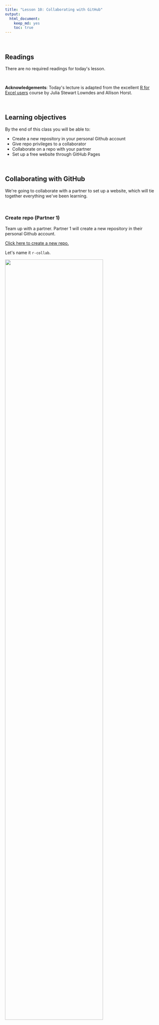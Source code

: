 ```yaml
---
title: "Lesson 10: Collaborating with GitHub"
output: 
  html_document:
    keep_md: yes 
    toc: true
---
```




<br>

## Readings

There are no required readings for today's lesson.

<br>

**Acknowledgements**: Today's lecture is adapted from the excellent [R for Excel users](https://rstudio-conf-2020.github.io/r-for-excel/) course by Julia Stewart Lowndes and Allison Horst.

<br>

## Learning objectives

By the end of this class you will be able to:  

* Create a new repository in your personal Github account
* Give repo privileges to a collaborator
* Collaborate on a repo with your partner
* Set up a free website through GitHub Pages

<br>

## Collaborating with GitHub

We're going to collaborate with a partner to set up a website, which will tie together everything we've been learning.

<br>

### Create repo (Partner 1)

Team up with a partner. Partner 1 will create a new repository in their personal Github account.

[Click here to create a new repo.](https://github.com/new)

Let's name it `r-collab`. 

<img src="assets/gh_create_repo.png" width="80%" />


<br>

### Give your collaborator privileges (Partner 1 and 2)

Now, Partner 1, go into Settings > Collaborators > enter Partner 2's (your collaborator's) username. 

Partner 2 then needs to check their email and accept as a collaborator. Notice that your collaborator has "Push access to the repository" (highlighted below):

<img src="assets/gh_collab.png" width="80%" />

<br>

### Clone to a new R Project  (Partner 1)

Now let's have Partner 1 clone the repository to their local computer. We'll do this through RStudio like we did before, making sure to select "Open in a new Session".

<br>

<img src="assets/github_clone_newproject.png" width="450px"> 

<br>
<br>
Opening this Project in a new Session opens up a new world of awesomeness from RStudio. Having different RStudio project sessions allows you to keep your work separate and organized. So you can collaborate with this collaborator on this repository while also working on your other repository from this morning. I tend to have a lot of projects going at one time:

<br>

![](assets/Rproj_screenshot.jpg)

<br>

Have a look in your git tab. 

When you first clone a repo through RStudio, RStudio will add an `.Rproj` file to your repo. And if you didn't add a `.gitignore` file when you originally created the repo on GitHub.com, RStudio will also add this for you. So, Partner 1, let's go ahead and sync this back to GitHub.com. 

Remember: 

![](assets/commit_steps.png)

<br> 

Let's confirm that this was synced by looking at GitHub.com again. You may have to refresh the page, but you should see this commit where you added the `.Rproj` file.

<br>

### Clone to a new R Project (Partner 2)

Now it's Partner 2's turn! Partner 2, clone this repository following the same steps that Partner 1 just did. When you clone it, RStudio should not create any new files — why? Partner 1 already created and pushed the `.Rproj` and `.gitignore` files so they already exist in the repo.  

<br>

### Edit the README file (Partner 2)

Let’s also open up the README.md. This is a Markdown file, which is the same language we just learned with R Markdown. It’s like an R Markdown file without the abilities to run R code.

We will edit the file and illustrate how GitHub tracks files that have been modified (to complement seeing how it tracks files that have been added.

README files are common in programming; they are the first place that someone will look to see why code exists and how to run it.

In my README, I’ll write: 

`This repo is for my collaborative website.` 

When I save this, notice how it shows up in my Git tab. It has a blue “M”: GitHub is already tracking this file, and tracking it line-by-line, so it knows that something is different: it’s Modified with an M.

And now let's sync back to GitHub: Pull, Stage, Commit, Push

When we inspect on GitHub.com, click to view all the commits, you'll see commits logged from both Partner 1 and 2!

> Question: Would you still be able clone a repository that you are not a collaborator on? What do you think would happen? Try it! Can you sync back? 

### State of the Repository

OK, so where do things stand right now? GitHub.com has the most recent versions of all the repository's files. Partner 2 also has these most recent versions locally. How about Partner 1? 

Partner 1 does not have the most recent versions of everything on their computer. 

Question: How can we change that? Or how could we even check? 

Answer: PULL. 

Let's have Partner 1 go back to RStudio and Pull. If their files aren't up-to-date, this will pull the most recent versions to their local computer. And if they already did have the most recent versions? Well, pulling doesn't cost anything (other than an internet connection), so if everything is up-to-date, pulling is fine too. 

I recommend pulling every time you come back to a collaborative repository. Whether you haven't opened RStudio in a month or you've just been away for a lunch break, pull. It might not be necessary, but it can save a lot of heartache later.

<br>

## Create your website homepage (Parter 2)

Create a new RMarkdown file and name it `index.Rmd`. Here's what you will do: 

1. Pull
2. Create a new RMarkdown file **and name it `index.Rmd`**. Choose HTML as the output format. This will become the home page for your website
3. Change the title inside the Rmd, call it "My Collaborative Website"
4. Knit
5. Save and sync your .Rmd and your .html files 
    - (pull, stage, commit, push)
    
<br>

## Launch the website (Partner 1)

1. Go to Partner 1's repo, mine is <https://github.com/makopyan/r-collab>



1. GitHub also supports this as a website (because we set up our gh-pages branch)
Where is it? Figure out your website's url from your github repo's url — pay attention to urls.    - note that the url starts with my **username.github.io**   
   - my github repo: <https://github.com/jules32/r-collab/>
   - my website url: <https://jules32.github.io/r-collab/>
   - right now this displays the README as the "home page" for our website. 
1. Now navigate to your web page! For example: 
    - my github repo: <https://github.com/jules32/r-collab/julie_fisheries>
    - my website url: <https://jules32.github.io/r-collab/julie_fisheries>
    
    
> ***ProTip*** Pay attention to URLs. An unsung skill of the modern analyst is to be able to navigate the internet by keeping an eye on patterns.
    
So cool!     

You and your partner have created individual webpages here, but they do not talk to each other (i.e. you can't navigate between them or even know that one exists from the other). We will not organize these pages into a website today, but you can practice this on your own with this hour-long tutorial: [Making free websites with RStudio’s R Markdown](https://jules32.github.io/rmarkdown-website-tutorial/). 

> **Aside:** On websites, if something is called `index.html`, that defaults to the home page. So <https://jules32.github.io/r-collab/> is the same as <https://jules32.github.io/r-collab/index.html>. So as you think about building websites you can develop your index.Rmd file rather than your README.md as your homepage.
#### Troubleshooting

- 404 error? Remove trailing / from the url 
- Wants you to download? Remove trailing .Rmd from the url

<br>

## Merge conflicts

What kind of heartache are we talking about? Merge conflicts. 

Within a file, GitHub tracks changes line-by-line. So you can also have collaborators working on different lines within the same file and GitHub will be able to weave those changes into each other -- that's it's job! 

It's when you have collaborators working on *the same lines within the same file* that you can have **merge conflicts**. This is when there is a conflict within the same line so that GitHub can't merge automatically. They need a human to help decide what information to keep (which is good because you don't want GitHub to decide for you). Merge conflicts can be frustrating, but like R's error messages, they are actually trying to help you. 

So let's experience this together: we will create and solve a merge conflict. **Stop and watch me demo how to create and solve a merge conflict with my Partner 2, and then you will do the same with your partner.** Here's what I am going to do:

### Pull (Partners 1 and 2)

Both partners go to RStudio and pull so you have the most recent versions of all your files. 

### Create a conflict (Partners 1 and 2)

Now, Partners 1 and 2, both go to the README.md, and on Line 4, write something, anything. Save the README. 

I'm not going to give any examples because when you do this I want to be sure that both Partners to write something different. Save the README. 

### Sync (Partner 2)

OK. Now, let's have Partner 2 sync: pull, stage, commit, push. Just like normal. 

Great. 

### Sync attempts & fixes (Partner 1)

Now, let's have Partner 1 (me) try. 

When I try to Pull, I get the first error we will see today: "Your local changes to README.md would be overwritten by merge". GitHub is telling me that it knows I've modified my README, but since I haven't staged and committed them, it can't do its job and merge my conflicts with whatever is different about the version from GitHub.com. 

This is good: the alternative would be GitHub deciding which one to keep and it's better that we have that kind of control and decision making.

<br>


<img src="img/github_mergeconflict.png" width="80%" />

<br>

GitHub provides some guidance: either commit this work first, or "stash it", which you can  interpret that as moving the README temporarily to another folder somewhere outside of this GitHub repository so that you can successfully pull and then decide your next steps. 

Let's follow their advice and have Partner 1 commit. Great. Now let's try pulling again. 

New error: "Merge conflict in README...fix conflicts and then commit the result". 

So this error is different from the previous: GitHub knows what has changed line-by-line in my file here, and it knows what has changed line-by-line in the version on GitHub.com. And it knows there is a conflict between them. So it's asking me to now compare these changes, choose a preference, and commit. 

**Note:** if Partner 2 and I were not intentionally in this demo editing exactly the same lines, GitHub likely could have done its job and merged this file successfully after our first error fix above.

<br>

<img src="img/gh_mergeconflict2.png" width="80%" />

<br>

We will again follow GitHub's advice to fix the conflicts. Let's close this window and inspect. 
Did you notice two other things that happened along with this message? 

First< in the Git tab, next to the README listing there are orange `U`s; this means that there is an unresolved conflict. It means my file is not staged with a check anymore because modifications have occurred to the file since it has been staged. 

Second, the README file itself changed; there is new text and symbols. (We got a preview in the diff pane also). 

```r
<<<<<<< HEAD
Julie is collaborating on this README.
=======
**Allison is adding text here.**
>>>>>>> 05a189b23372f0bdb5b42630f8cb318003cee19b
```

In this example, Partner 1 is Julie and Partner 2 is Allison. GitHub is displaying the line that Julie wrote and the line Allison. wrote separated by `=======`. These are the two choices that I (Partner 1) has to decide between, which one do you want to keep? Where where does this decision start and end? The lines are bounded by `<<<<<<<HEAD` and `>>>>>>>long commit identifier`. 

So, to resolve this merge conflict, Partner 1 has to chose which one to keep. And I tell GitHub my choice by deleting everything in this bundle of tex except the line they want. So, Partner 1 will delete the `<<<<<<HEAD`, `=====`, `>>>>long commit identifier` and either Julie or Allison's line that I don't want to keep. 

I'll do this, and then commit again. In this example, we've kept Allison's line: 


<br>

<img src="img/gh_mergeconflict3.png" width="80%" />

<br>

Then I'll stage, and write a commit message. I often write "resolving merge conflict" or something similar. When I stage the file, notice how now my edits look like a simple line replacement (compare with the image above before it was re-staged): 

<br>

<img src="img/github_mergeconflict4.png" width="80%" />

<br>

And we're done! We can inspect on GitHub.com that I am the most recent contributor to this repository. And if we look in the commit history we will see both Allison and my original commits, along with our merge conflict fix. 

### Activity

Create a merge conflict with your partner, following the steps that we just did in the demo above. Practice different approaches to solving errors: for example, try stashing instead of committing. 

### How do you avoid merge conflicts?

Merge conflicts can occur when you collaborate with others — I find most often it is collaborating with ME from a different computer. They will happen, but you can minimize them by getting into good habits. 

To minimize merge conflicts, pull often so that you are aware of anything that is different, and deal with it early. Similarly, commit and push often so that your contributions do not become too unweildly for yourself or others later on.

Also, talk with your collaborators. Are they working on the exact same file right now that you need to be? If so, coordinate with them (in person, GChat, Slack, email). For example: "I'm working on X part and will push my changes before my meeting — then you can work on it and I'll pull when I'm back". Also, if you find yourself always working on the exact same file, you could consider breaking it into different files to minimize problems.

But merge conflicts will occur and some of them will be heartbreaking and demoralizing. They happen to me when I collaborate with myself between my work computer and laptop. We demoed small conflicts with just one file, but they can occur across many files, particularly when your code is generating figures, scripts, or HTML files. Sometimes the best approach is the [burn it all down method](https://happygitwithr.com/burn.html), where you delete your local copy of the repo and re-clone. 

Protect yourself by pulling and syncing often! 

### END **collaborating** session!
